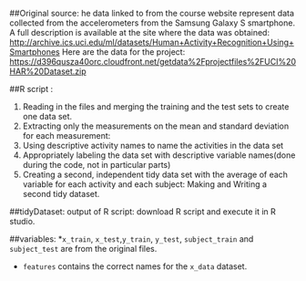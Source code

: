 ##Original source:
he data linked to from the course website represent data collected from the accelerometers from the Samsung Galaxy S smartphone. A full description is available at the site where the data was obtained:
http://archive.ics.uci.edu/ml/datasets/Human+Activity+Recognition+Using+Smartphones 
Here are the data for the project:
https://d396qusza40orc.cloudfront.net/getdata%2Fprojectfiles%2FUCI%20HAR%20Dataset.zip  

##R script :
1. Reading in the files and merging the training and the test sets to create one data set.      
2. Extracting only the measurements on the mean and standard deviation for each measurement:   
3. Using descriptive activity names to name the activities in the data set   
4. Appropriately labeling the data set with descriptive variable names(done during the code, not in particular parts)
5. Creating a second, independent tidy data set with the average of each variable for each activity and each subject:
   Making and Writing a second tidy dataset.  

##tidyDataset:
output of R script: download R script and execute it in R studio.

##variables: 
*`x_train`, `x_test`,`y_train`, `y_test`, `subject_train` and `subject_test` are from the original files.
* `features` contains the correct names for the `x_data` dataset.


